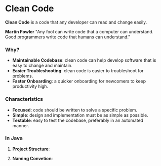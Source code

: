 # Clean Code
**Clean Code** is a code that any developer can read and change easily.

**Martin Fowler** "Any fool can write code that a computer can understand. Good programmers write code that humans can understand."

### Why?
* **Maintainable Codebase**: clean code can help develop software that is easy to change and maintain.
* **Easier Troubleshooting**: clean code is easier to troubleshoot for problems.
* **Faster Onboarding**: a quicker onboarding for newcomers to keep productivity high.

### Characteristics
* **Focused**: code should be written to solve a specific problem.
* **Simple**: design and implementation must be as simple as possible.
* **Testable**: easy to test the codebase, preferably in an automated manner.

### In Java
1. **Project Structure**:

2. **Naming Convetion**:

